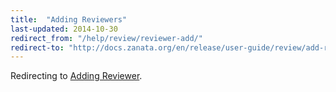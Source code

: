 ```yaml
---
title:  "Adding Reviewers"
last-updated: 2014-10-30
redirect_from: "/help/review/reviewer-add/"
redirect-to: "http://docs.zanata.org/en/release/user-guide/review/add-reviewer/"
---
```


Redirecting to [Adding Reviewer](http://docs.zanata.org/en/release/user-guide/review/add-reviewer/).